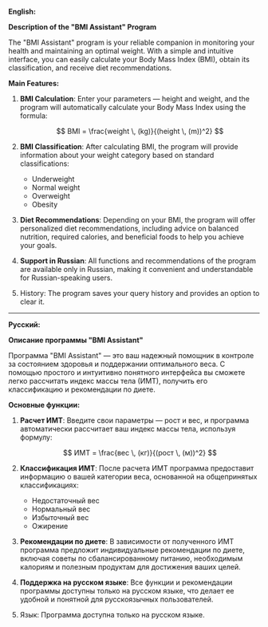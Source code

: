 **English:**

**Description of the "BMI Assistant" Program**

The "BMI Assistant" program is your reliable companion in monitoring your health and maintaining an optimal weight. With a simple and intuitive interface, you can easily calculate your Body Mass Index (BMI), obtain its classification, and receive diet recommendations.

**Main Features:**

1. **BMI Calculation**: Enter your parameters — height and weight, and the program will automatically calculate your Body Mass Index using the formula:

   $$
   BMI = \frac{weight \, (kg)}{(height \, (m))^2}
   $$

2. **BMI Classification**: After calculating BMI, the program will provide information about your weight category based on standard classifications:
   - Underweight
   - Normal weight
   - Overweight
   - Obesity

3. **Diet Recommendations**: Depending on your BMI, the program will offer personalized diet recommendations, including advice on balanced nutrition, required calories, and beneficial foods to help you achieve your goals.

4. **Support in Russian**: All functions and recommendations of the program are available only in Russian, making it convenient and understandable for Russian-speaking users.

5. History: The program saves your query history and provides an option to clear it.

---

**Русский:**

**Описание программы "BMI Assistant"**

Программа "BMI Assistant" — это ваш надежный помощник в контроле за состоянием здоровья и поддержании оптимального веса. С помощью простого и интуитивно понятного интерфейса вы сможете легко рассчитать индекс массы тела (ИМТ), получить его классификацию и рекомендации по диете.

**Основные функции:**

1. **Расчет ИМТ**: Введите свои параметры — рост и вес, и программа автоматически рассчитает ваш индекс массы тела, используя формулу:

   $$
   ИМТ = \frac{вес \, (кг)}{(рост \, (м))^2}
   $$

2. **Классификация ИМТ**: После расчета ИМТ программа предоставит информацию о вашей категории веса, основанной на общепринятых классификациях:
   - Недостаточный вес
   - Нормальный вес
   - Избыточный вес
   - Ожирение

3. **Рекомендации по диете**: В зависимости от полученного ИМТ программа предложит индивидуальные рекомендации по диете, включая советы по сбалансированному питанию, необходимым калориям и полезным продуктам для достижения ваших целей.

4. **Поддержка на русском языке**: Все функции и рекомендации программы доступны только на русском языке, что делает ее удобной и понятной для русскоязычных пользователей.

5. Язык: Программа доступна только на русском языке.
